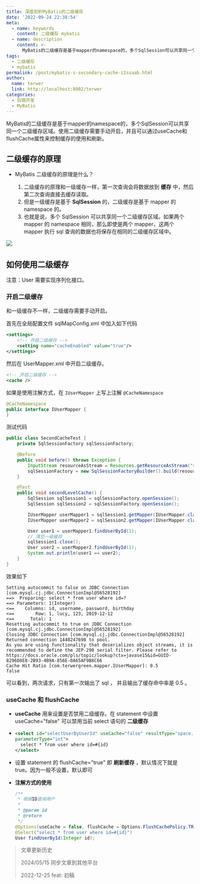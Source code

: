 ```yaml
---
title: 深度剖析MyBatis的二级缓存
date: '2022-09-24 22:38:54'
meta:
  - name: keywords
    content: 二级缓存 mybatis
  - name: description
    content: >-
      MyBatis的二级缓存是基于mapper的namespace的，多个SqlSession可以共享同一个二级缓存区域。使用二级缓存需要手动开启，并且可以通过useCache和flushCache属性来控制缓存的使用和刷新。
tags:
  - 二级缓存
  - mybatis
permalink: /post/mybatis-s-secondary-cache-z2ssaab.html
author:
  name: terwer
  link: http://localhost:8002/terwer
categories:
  - 后端开发
  - MyBatis
---
```

MyBatis的二级缓存是基于mapper的namespace的，多个SqlSession可以共享同一个二级缓存区域。使用二级缓存需要手动开启，并且可以通过useCache和flushCache属性来控制缓存的使用和刷新。

<!-- more -->




## 二级缓存的原理

* MyBatis 二级缓存的原理是什么？

  1. 二级缓存的原理和一级缓存一样，第一次查询会将数据放到 **缓存** 中，然后第二次查询直接去缓存读取。
  2. 但是一级缓存是基于 **SqlSession** 的，二级缓存是基于 mapper 的 namespace 的。
  3. 也就是说，多个 SqlSession 可以共享同一个二级缓存区域。如果两个 mapper 的 namespace 相同，那么即使是两个 mapper，这两个 mapper 执行 sql 查询的数据也将保存在相同的二级缓存区域中。

​![](https://img1.terwer.space/api/public/20220929000423.png)​

## 如何使用二级缓存

注意：User 需要实现序列化接口。

### 开启二级缓存

和一级缓存不一样，二级缓存需要手动开启。

首先在全局配置文件 sqlMapConfig.xml 中加入如下代码

```xml
<settings>
    <!-- 开启二级缓存 -->
    <setting name="cacheEnabled" value="true"/>
</settings>
```

然后在 UserMapper.xml 中开启二级缓存。

```xml
<!-- 开启二级缓存 -->
<cache />
```

如果是使用注解方式，在 `IUserMapper`​ 上写上注解 `@CacheNamespace`​

```java
@CacheNamespace
public interface IUserMapper {
}
```

测试代码

```java
public class SecondCacheTest {
    private SqlSessionFactory sqlSessionFactory;

    @Before
    public void before() throws Exception {
        InputStream resourceAsStream = Resources.getResourceAsStream("sqlMapConfig.xml");
        sqlSessionFactory = new SqlSessionFactoryBuilder().build(resourceAsStream);
    }

    @Test
    public void secondLevelCache() {
        SqlSession sqlSession1 = sqlSessionFactory.openSession();
        SqlSession sqlSession2 = sqlSessionFactory.openSession();

        IUserMapper userMapper1 = sqlSession1.getMapper(IUserMapper.class);
        IUserMapper userMapper2 = sqlSession2.getMapper(IUserMapper.class);

        User user1 = userMapper1.findUserById(1);
        // 清空一级缓存
        sqlSession1.close();
        User user2 = userMapper2.findUserById(1);
        System.out.println(user1 == user2);
    }
}
```

效果如下

```plaintext
Setting autocommit to false on JDBC Connection [com.mysql.cj.jdbc.ConnectionImpl@56528192]
==>  Preparing: select * from user where id=?
==> Parameters: 1(Integer)
<==    Columns: id, username, password, birthday
<==        Row: 1, lucy, 123, 2019-12-12
<==      Total: 1
Resetting autocommit to true on JDBC Connection [com.mysql.cj.jdbc.ConnectionImpl@56528192]
Closing JDBC Connection [com.mysql.cj.jdbc.ConnectionImpl@56528192]
Returned connection 1448247698 to pool.
As you are using functionality that deserializes object streams, it is recommended to define the JEP-290 serial filter. Please refer to https://docs.oracle.com/pls/topic/lookup?ctx=javase15&id=GUID-8296D8E8-2B93-4B9A-856E-0A65AF9B8C66
Cache Hit Ratio [com.terwergreen.mapper.IUserMapper]: 0.5
false
```

可以看到，两次请求，只有第一次输出了 sql ， 并且输出了缓存命中率是 0.5 。

### useCache 和 flushCache

* **useCache** 用来设置是否禁用二级缓存。在 statement 中设置 useCache="false" 可以禁用当前 select 语句的 **二级缓存**
* ```xml
  <select id="selectUserByUserId" useCache="false" resultType="space.terwer.pojo.User"
  parameterType="int">
    select * from user where id=#{id}
  </select>
  ```

* 设置 statement 的 flushCache="true" 即 **刷新缓存** ，默认情况下就是 true。因为一般不设置，默认即可

* **注解方式的使用**

  ```java
  /**
   * 根据ID查询用户
   *
   * @param id
   * @return
   */
  @Options(useCache = false, flushCache = Options.FlushCachePolicy.TRUE)
  @Select("select * from user where id=#{id}")
  User findUserById(Integer id);
  ```

> 文章更新历史
>
> 2024/05/15 同步文章到其他平台
>
> 2022-12-25 feat: 初稿

‍
